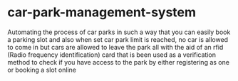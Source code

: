 # car-park-management-system

Automating the process of car parks in such a way that you can easily book a parking slot and also when set car park limit is reached, no car is allowed to come in but cars are allowed to leave the park all with the aid of an rfid (Radio frequency identification) card that is been used as a
 verification method to check if you have access to the park by either registering as one or booking a slot online
